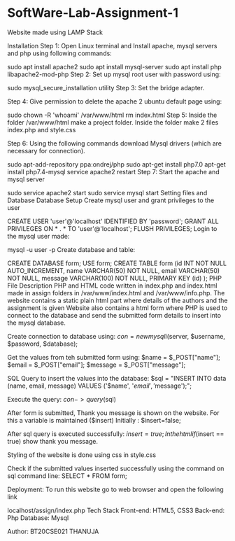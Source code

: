 # SoftWare-Lab-Assignment-1
Website made using LAMP Stack

Installation
Step 1: Open Linux terminal and Install apache, mysql servers and php using following commands:

sudo apt install apache2
sudo apt install mysql-server
sudo apt install php libapache2-mod-php
Step 2: Set up mysql root user with password using:

sudo mysql_secure_installation utility 
Step 3: Set the bridge adapter.

Step 4: Give permission to delete the apache 2 ubuntu default page using:

sudo chown -R 'whoami' /var/www/html
rm index.html 
Step 5: Inside the folder /var/www/html make a project folder. Inside the folder make 2 files index.php and style.css

Step 6: Using the following commands download Mysql drivers (which are necessary for connection).

sudo apt-add-repository ppa:ondrej/php
sudo apt-get install php7.0
apt-get install php7.4-mysql
service apache2 restart
Step 7: Start the apache and mysql server

sudo service apache2 start 
sudo service mysql start
Setting files and Database
Database Setup
Create mysql user and grant privileges to the user

CREATE USER 'user'@'localhost' IDENTIFIED BY 'password';
GRANT ALL PRIVILEGES ON * . * TO 'user'@'localhost';
FLUSH PRIVILEGES; 
Login to the mysql user made:

mysql -u user -p 
Create database and table:

CREATE DATABASE form;
USE form;
CREATE TABLE form 
    (id INT NOT NULL AUTO_INCREMENT, 
    name VARCHAR(50) NOT NULL, 
    email VARCHAR(50) NOT NULL, 
    message VARCHAR(100) NOT NULL,
    PRIMARY KEY (id)
    );
PHP File Description
PHP and HTML code written in index.php and index.html made in assign folders in /var/www/index.html and /var/www/info.php. The website contains a static plain html part where details of the authors and the assignment is given Website also contains a html form where PHP is used to connect to the database and send the submitted form details to insert into the mysql database.

Create connection to database using:
$con = new mysqli($server, $username, $password, $database);

Get the values from teh submitted form using:
$name = $_POST["name"];
$email = $_POST["email"];
$message = $_POST["message"];

SQL Query to insert the values into the database:
$sql = "INSERT INTO data (name, email, message) VALUES ('$name', '$email', '$message');";

Execute the query:
$con->query($sql)

After form is submitted, Thank you message is shown on the website.
For this a variable is maintained ($insert) Initially : $insert=false;

After sql query is executed successfully: $insert=true;
In the html if($insert == true) show thank you message.

Styling of the website is done using css in style.css

Check if the submitted values inserted successfully using the command on sql command line: SELECT * FROM form;

Deployment:
To run this website go to web browser and open the following link

  localhost/assign/index.php
Tech Stack
Front-end: HTML5, CSS3
Back-end: Php
Database: Mysql

Author:
BT20CSE021 THANUJA
